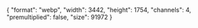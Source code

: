 {
  "format": "webp",
  "width": 3442,
  "height": 1754,
  "channels": 4,
  "premultiplied": false,
  "size": 91972
}